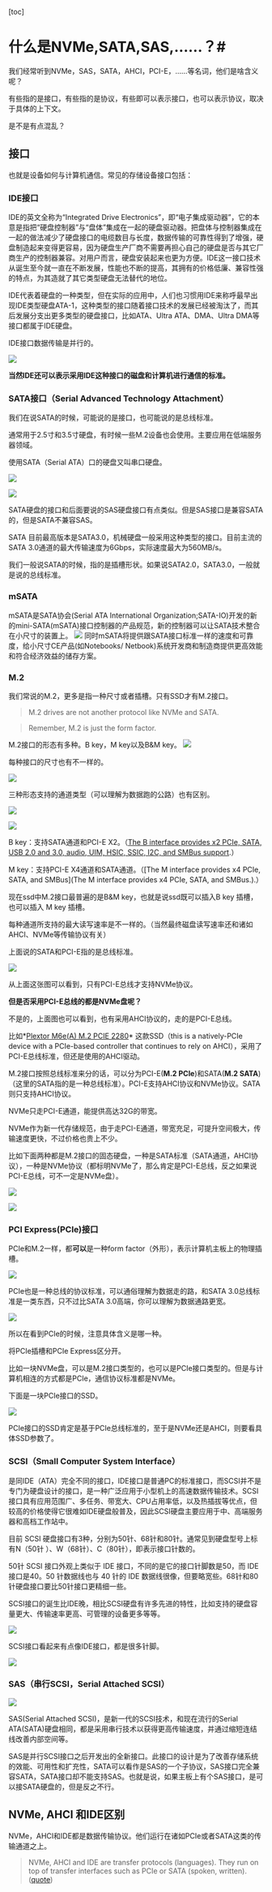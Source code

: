 [toc]
# 什么是NVMe,SATA,SAS,……？#

我们经常听到NVMe，SAS，SATA，AHCI，PCI-E，……等名词，他们是啥含义呢？

有些指的是接口，有些指的是协议，有些即可以表示接口，也可以表示协议，取决于具体的上下文。

是不是有点混乱？

## 接口

也就是设备如何与计算机通信。常见的存储设备接口包括： 
	
### IDE接口

IDE的英文全称为“Integrated Drive Electronics”，即“电子集成驱动器”，它的本意是指把“硬盘控制器”与“盘体”集成在一起的硬盘驱动器。把盘体与控制器集成在一起的做法减少了硬盘接口的电缆数目与长度，数据传输的可靠性得到了增强，硬盘制造起来变得更容易，因为硬盘生产厂商不需要再担心自己的硬盘是否与其它厂商生产的控制器兼容。对用户而言，硬盘安装起来也更为方便。IDE这一接口技术从诞生至今就一直在不断发展，性能也不断的提高，其拥有的价格低廉、兼容性强的特点，为其造就了其它类型硬盘无法替代的地位。
		
IDE代表着硬盘的一种类型，但在实际的应用中，人们也习惯用IDE来称呼最早出现IDE类型硬盘ATA-1，这种类型的接口随着接口技术的发展已经被淘汰了，而其后发展分支出更多类型的硬盘接口，比如ATA、Ultra ATA、DMA、Ultra DMA等接口都属于IDE硬盘。
		
IDE接口数据传输是并行的。
		
![](https://raw.githubusercontent.com/ernest-dzf/docs/master/pic/ide_disk.jpg)

**当然IDE还可以表示采用IDE这种接口的磁盘和计算机进行通信的标准。**
	
### SATA接口（Serial Advanced Technology Attachment）

我们在说SATA的时候，可能说的是接口，也可能说的是总线标准。
	
通常用于2.5寸和3.5寸硬盘，有时候一些M.2设备也会使用。主要应用在低端服务器领域。
	
使用SATA（Serial ATA）口的硬盘又叫串口硬盘。
	
![](https://raw.githubusercontent.com/ernest-dzf/docs/master/pic/sata_1.png)
	
![](https://raw.githubusercontent.com/ernest-dzf/docs/master/pic/sata_2.jpg)
	
SATA硬盘的接口和后面要说的SAS硬盘接口有点类似。但是SAS接口是兼容SATA的，但是SATA不兼容SAS。

SATA 目前最高版本是SATA3.0，机械硬盘一般采用这种类型的接口。目前主流的SATA 3.0通道的最大传输速度为6Gbps，实际速度最大为560MB/s。

我们一般说SATA的时候，指的是插槽形状。如果说SATA2.0，SATA3.0，一般就是说的总线标准。

### mSATA

mSATA是SATA协会(Serial ATA International Organization;SATA-IO)开发的新的mini-SATA(mSATA)接口控制器的产品规范，新的控制器可以让SATA技术整合在小尺寸的装置上。
![](https://raw.githubusercontent.com/ernest-dzf/docs/master/pic/mSATA.png)
同时mSATA将提供跟SATA接口标准一样的速度和可靠度，给小尺寸CE产品(如Notebooks/ Netbook)系统开发商和制造商提供更高效能和符合经济效益的储存方案。

### M.2

我们常说的M.2，更多是指一种尺寸或者插槽。只有SSD才有M.2接口。

>M.2 drives are not another protocol like NVMe and SATA.

>Remember, M.2 is just the form factor.


M.2接口的形态有多种。B key，M key以及B&M key。
![](https://raw.githubusercontent.com/ernest-dzf/docs/master/pic/mbkey.png)

每种接口的尺寸也有不一样的。

![](https://raw.githubusercontent.com/ernest-dzf/docs/master/pic/m2_length.png)

三种形态支持的通道类型（可以理解为数据跑的公路）也有区别。

![](https://raw.githubusercontent.com/ernest-dzf/docs/master/pic/m2channel.png)

![](https://raw.githubusercontent.com/ernest-dzf/docs/master/pic/m2channel_2.png)

B key：支持SATA通道和PCI-E X2。（[The B interface provides x2 PCIe, SATA, USB 2.0 and 3.0, audio, UIM, HSIC, SSIC, I2C, and SMBus support](https://www.electronicdesign.com/blog/what-s-difference-between-m2-modules).）

M key：支持PCI-E X4通道和SATA通道。（[The M interface provides x4 PCIe, SATA, and SMBus](The M interface provides x4 PCIe, SATA, and SMBus.).）


现在ssd中M.2接口最普遍的是B&M key，也就是说ssd既可以插入B key 插槽，也可以插入 M key 插槽。

每种通道所支持的最大读写速率是不一样的。（当然最终磁盘读写速率还和诸如AHCI、NVMe等传输协议有关）

上面说的SATA和PCI-E指的是总线标准。


![](https://raw.githubusercontent.com/ernest-dzf/docs/master/pic/SATA_Express_interface.png)


从上面这张图可以看到，只有PCI-E总线才支持NVMe协议。


**但是否采用PCI-E总线的都是NVMe盘呢？**

不是的，上面图也可以看到，也有采用AHCI协议的，走的是PCI-E总线。

比如*[Plextor M6e(A) M.2 PCIE 2280](https://www.goplextor.com/Product/Detail/M6e(A)_M.2_2280#/Spec)* 这款SSD（this is a natively-PCIe device with a PCIe-based controller that continues to rely on AHCI），采用了PCI-E总线标准，但还是使用的AHCI驱动。

M.2接口按照总线标准来分的话，可以分为PCI-E(**M.2 PCIe**)和SATA(**M.2 SATA**)（这里的SATA指的是一种总线标准）。PCI-E支持AHCI协议和NVMe协议。SATA则只支持AHCI协议。


NVMe只走PCI-E通道，能提供高达32G的带宽。

NVMe作为新一代存储规范，由于走PCI-E通道，带宽充足，可提升空间极大，传输速度更快，不过价格也贵上不少。

比如下面两种都是M.2接口的固态硬盘，一种是SATA标准（SATA通道，AHCI协议），一种是NVMe协议（都标明NVMe了，那么肯定是PCI-E总线，反之如果说PCI-E总线，可不一定是NVMe盘）。

![](https://raw.githubusercontent.com/ernest-dzf/docs/master/pic/m2_1.jpg)

![](https://raw.githubusercontent.com/ernest-dzf/docs/master/pic/nvme_m2.jpg)

		
### PCI Express(PCIe)接口

PCIe和M.2一样，都**可以**是一种form factor（外形），表示计算机主板上的物理插槽。

![](https://raw.githubusercontent.com/ernest-dzf/docs/master/pic/PCI-E-slot.jpg)

PCIe也是一种总线的协议标准，可以通俗理解为数据走的路，和SATA 3.0总线标准是一类东西，只不过比SATA 3.0高端，你可以理解为数据通路更宽。

![](https://raw.githubusercontent.com/ernest-dzf/docs/master/pic/pcie_sata3.jpg)

所以在看到PCIe的时候，注意具体含义是哪一种。

将PCIe插槽和PCIe Express区分开。

比如一块NVMe盘，可以是M.2接口类型的，也可以是PCIe接口类型的。但是与计算机相连的方式都是PCIe，通信协议标准都是NVMe。

下面是一块PCIe接口的SSD。

![](https://raw.githubusercontent.com/ernest-dzf/docs/master/pic/pciedisk.jpg)

PCIe接口的SSD肯定是基于PCIe总线标准的，至于是NVMe还是AHCI，则要看具体SSD参数了。
		
### SCSI（Small Computer System Interface）

是同IDE（ATA）完全不同的接口，IDE接口是普通PC的标准接口，而SCSI并不是专门为硬盘设计的接口，是一种广泛应用于小型机上的高速数据传输技术。SCSI接口具有应用范围广、多任务、带宽大、CPU占用率低，以及热插拔等优点，但较高的价格使得它很难如IDE硬盘般普及，因此SCSI硬盘主要应用于中、高端服务器和高档工作站中。
	
目前 SCSI 硬盘接口有3种，分别为50针、68针和80针。通常见到硬盘型号上标有N（50针	）、W（68针）、C（80针），即表示接口针数的。
	
50针 SCSI 接口外观上类似于 IDE 接口，不同的是它的接口针脚数是50，而 IDE 接口是40。50 针数据线也与 40 针的 IDE 数据线很像，但要略宽些。68针和80针硬盘接口要比50针接口更精细一些。
	
SCSI接口的诞生比IDE晚，相比SCSI硬盘有许多先进的特性，比如支持的硬盘容量更大、传输速率更高、可管理的设备更多等等。 
	
![](https://raw.githubusercontent.com/ernest-dzf/docs/master/pic/scsi_1.jpg)
	
SCSI接口看起来有点像IDE接口，都是很多针脚。
	
![](https://raw.githubusercontent.com/ernest-dzf/docs/master/pic/scsi_ide.gif)
		
### SAS（串行SCSI，Serial Attached SCSI）
	
![](https://raw.githubusercontent.com/ernest-dzf/docs/master/pic/sas_1.jpg)
	
SAS(Serial Attached SCSI)，是新一代的SCSI技术，和现在流行的Serial ATA(SATA)硬盘相同，都是采用串行技术以获得更高传输速度，并通过缩短连结线改善内部空间等。
	
SAS是并行SCSI接口之后开发出的全新接口。此接口的设计是为了改善存储系统的效能、可用性和扩充性，SATA可以看作是SAS的一个子协议，SAS接口完全兼容SATA，SATA接口却不能支持SAS。也就是说，如果主板上有个SAS接口，是可以接SATA硬盘的，但是反之不行。
		

## NVMe, AHCI 和IDE区别

NVMe，AHCI和IDE都是数据传输协议。他们运行在诸如PCIe或者SATA这类的传输通道之上。

>NVMe, AHCI and IDE are transfer protocols (languages). They run on top of transfer interfaces such as PCIe or SATA (spoken, written).([quote](https://www.userbenchmark.com/Faq/What-s-the-difference-between-SATA-PCIe-and-NVMe/105))

